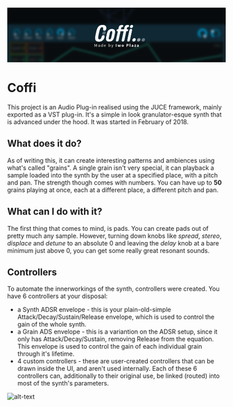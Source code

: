 ![alt-text](https://github.com/iwoplaza/Coffi/raw/master/Misc/banner-lowres.png "Banner")

# Coffi
This project is an Audio Plug-in realised using the JUCE framework, mainly exported as a VST plug-in. It's a simple in look granulator-esque synth that is advanced under the hood. It was started in February of 2018.

## What does it do?
As of writing this, it can create interesting patterns and ambiences using what's called "grains". A single grain isn't very special, it can playback a sample loaded into the synth by the user at a specified place, with a pitch and pan. The strength though comes with numbers. You can have up to **50** grains playing at once, each at a different place, a different pitch and pan.

## What can I do with it?
The first thing that comes to mind, is pads. You can create pads out of pretty much any sample. However, turning down knobs like *spread*, *stereo*, *displace* and *detune* to an absolute 0 and leaving the *delay* knob at a bare minimum just above 0, you can get some really great resonant sounds.

## Controllers
To automate the innerworkings of the synth, controllers were created. You have 6 controllers at your disposal:
 - a Synth ADSR envelope - this is your plain-old-simple Attack/Decay/Sustain/Release envelope, which is used to control the gain of the whole synth.
 - a Grain ADS envelope - this is a variantion on the ADSR setup, since it only has Attack/Decay/Sustain, removing Release from the equation. This envelope is used to control the gain of each individual grain through it's lifetime.
 - 4 custom controllers - these are user-created controllers that can be drawn inside the UI, and aren't used internally.
 Each of these 6 controllers can, additionally to their original use, be linked (routed) into most of the synth's parameters.

![alt-text](https://i.gyazo.com/19e32bd224acd5d72551b8dd38817f50.gif "Linking showcase")
